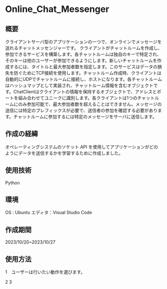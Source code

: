 # Online_Chat_Messenger

## 概要
クライアントサーバ型のアプリケーションの一つで、オンラインでメッセージを送れるチャットメッセンジャーです。
クライアントがチャットルームを作成し、参加できるサービスを構築します。各チャットルームは独自のキーで特定され、そのキーは他のユーザーが参加できるようにします。新しいチャットルームを作成するには、タイトルと最大参加者数を指定します。このサービスはデータの損失を防ぐためにTCP接続を使用します。チャットルーム作成時、クライアントは自動的にUDPでチャットルームに接続し、ホストになります。各チャットルームはハッシュマップとして実装され、チャットルーム情報を含むオブジェクトです。ChatClientはクライアントの情報を保持するオブジェクトで、アドレスとポートを組み合わせてユニークに識別します。各クライアントは1つのチャットルームにのみ参加可能で、最大参加者数を超えることはできません。メッセージの送信には特定のプレフィックスが必要で、送信者の参加を確認する必要があります。チャットルームに参加するには特定のメッセージをサーバに送信します。

## 作成の経緯
オペレーティングシステムのソケット API を使用してアプリケーションがどのようにデータを送信するかを学習するために作成しました。

## 使用技術
Python

## 環境
OS : Ubuntu
エディタ：Visual Studio Code

## 作成期間
2023/10/20~2023/10/27

## 使用方法
1　ユーザーは行いたい動作を選びます。

2
3
